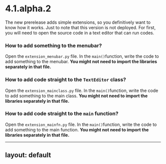 # 4.1.alpha.2

The new prerelease adds simple extensions, so you definitively want to know how it works. Just to note that this version is not deployed.
For first, you will need to open the source code in a text editor that can run codes. 

### How to add something to the menubar?
Open the `extension_menubar.py` file. In the `main()`function, write the code to add something to the menubar. **You might not need to import the libraries separately in that file.**

### How to add code straight to the `TextEditor` class?
Open the `extension_mainclass.py` file. In the `main()`function, write the code to add something to the main class. **You might not need to import the libraries separately in that file.**

### How to add code straight to the `main` function?
Open the `extension_mainfn.py` file. In the `main()`function, write the code to add something to the main function. **You might not need to import the libraries separately in that file.**

---
layout: default
---